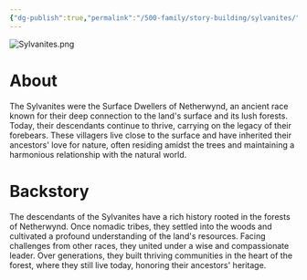 ```yaml
---
{"dg-publish":true,"permalink":"/500-family/story-building/sylvanites/","tags":["Netherwynd"]}
---
```


![Sylvanites.png](/img/user/Sylvanites.png)
# About
The Sylvanites were the Surface Dwellers of Netherwynd, an ancient race known for their deep connection to the land's surface and its lush forests. Today, their descendants continue to thrive, carrying on the legacy of their forebears. These villagers live close to the surface and have inherited their ancestors' love for nature, often residing amidst the trees and maintaining a harmonious relationship with the natural world.
# Backstory
The descendants of the Sylvanites have a rich history rooted in the forests of Netherwynd. Once nomadic tribes, they settled into the woods and cultivated a profound understanding of the land's resources. Facing challenges from other races, they united under a wise and compassionate leader. Over generations, they built thriving communities in the heart of the forest, where they still live today, honoring their ancestors' heritage.